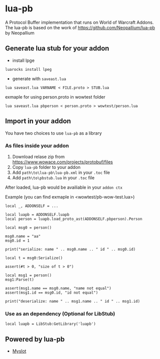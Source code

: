 # lua-pb

A Protocol Buffer implementation that runs on World of Warcraft Addons.
The lua-pb is based on the work of <https://github.com/Neopallium/lua-pb> by Neopallium

## Generate lua stub for your addon

 * install lpge
 
 `luarocks install lpeg`

 * generate with `saveast.lua`

```
lua saveast.lua VARNAME < FILE.proto > STUB.lua
```

exmaple for using person.proto in wowtest folder
```
lua saveast.lua pbperson < person.proto > wowtest/person.lua
```

## Import in your addon

You have two choices to use `lua-pb` as a library

### As files inside your addon

 1. Download relase zip from <https://www.wowace.com/projects/protobuf/files>
 1. Copy `lua-pb` folder to your addon
 1. Add `path\to\lua-pb\lua-pb.xml` in your `.toc` file
 1. Add `path\to\pbstub.lua` in your `.toc` file

After loaded, lua-pb would be availiable in your `addon ctx`

Example (you can find exmaple in <wowtest/pb-wow-test.lua>)

```
local _, ADDONSELF = ...

local luapb = ADDONSELF.luapb
local person = luapb.load_proto_ast(ADDONSELF.pbperson).Person

local msg0 = person()

msg0.name = "aa"
msg0.id = 1

print("serialize: name " .. msg0.name .. " id " .. msg0.id)

local t = msg0:Serialize()

assert(#t > 0, "size of t > 0")

local msg1 = person()
msg1:Parse(t)

assert(msg1.name == msg0.name, "name not equal")
assert(msg1.id == msg0.id, "id not equal")

print("deserialize: name " .. msg1.name .. " id " .. msg1.id)

```


### Use as an dependency (Optional for LibStub)

```
local luapb = LibStub:GetLibrary('luapb')
```

## Powered by lua-pb

 * [Myslot](https://www.wowace.com/projects/myslot)
